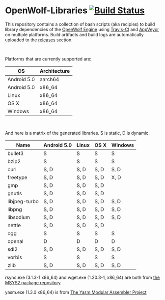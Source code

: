 OpenWolf-Libraries [![Build Status](https://travis-ci.com/GrangerHub/OpenWolf-Libraries.svg?branch=master)](https://travis-ci.com/GrangerHub/OpenWolf-Libraries)
==================

This repository contains a collection of bash scripts (aka recipies) to build library dependencies of the [OpenWolf Engine](https://github.com/TheDushan/OpenWolf-Engine) using [Travis-CI](https://travis-ci.com) and [AppVeyor](https://www.appveyor.com/) on multiple platforms.  Build artifacts and build logs are automatically uploaded to the [releases](https://github.com/GrangerHub/OpenWolf-Libraries/releases) section.

<br>

Platforms that are currently supported are:

| OS          | Architecture |
| ----------- | ------------ |
| Android 5.0 | aarch64      |
| Android 5.0 | x86_64       |
| Linux       | x86_64       |
| OS X        | x86_64       |
| Windows     | x86_64       |

<br>

And here is a matrix of the generated libraries.  S is static, D is dynamic.

| Name          | Android 5.0 | Linux | OS X | Windows |
| ------------- | ----------- | ----- | ---- | ------- |
| bullet3       | S           | S     | S    | S       |
| bzip2         | S           | S     | S    | S       |
| curl          | S, D        | S, D  | S, D | S, D    |
| freetype      | S, D        | S, D  | S, D | X, D    |
| gmp           | S, D        | S, D  | S, D |         |
| gnutls        | S, D        | S, D  | S, D |         |
| libjpeg-turbo | S, D        | S, D  | S, D | S, D    |
| libpng        | S, D        | S, D  | S, D | S, D    |
| libsodium     | S, D        | S, D  | S, D | S, D    |
| nettle        | S, D        | S, D  | S, D |         |
| ogg           | S           | S     | S    | S       |
| openal        | D           | D     | D    | D       |
| sdl2          | S, D        | S, D  | S, D | S, D    |
| vorbis        | S           | S     | S    | S       |
| zlib          | S, D        | S, D  | S, D | S, D    |


rsync.exe (3.1.3-1 x86_64) and wget.exe (1.20.3-1, x86_64) are both from [the MSYS2 package repository](http://repo.msys2.org/msys/x86_64/)

yasm.exe (1.3.0 x86_64) is from [The Yasm Modular Assembler Project](https://yasm.tortall.net/Download.html)
